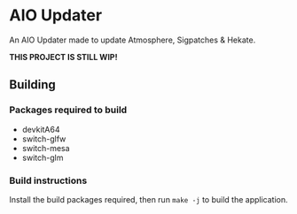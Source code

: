 # AIO Updater

An AIO Updater made to update Atmosphere, Sigpatches & Hekate.

**THIS PROJECT IS STILL WIP!**

## Building
### Packages required to build
* devkitA64
* switch-glfw
* switch-mesa
* switch-glm

### Build instructions
Install the build packages required, then run `make -j` to build the application.
